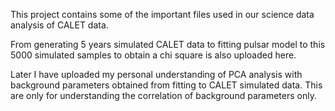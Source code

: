This project contains some of the important files used in our 
science data analysis of CALET data. 

From generating 5 years simulated CALET data to fitting pulsar model
to this 5000 simulated samples to obtain a chi square is also uploaded here. 

Later I have uploaded my personal understanding of PCA analysis with background 
parameters obtained from fitting to CALET simulated data. This are only for understanding the correlation 
of background parameters only. 
